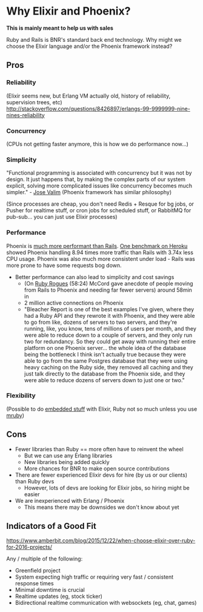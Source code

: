 # Why Elixir and Phoenix?

**This is mainly meant to help us with sales**

Ruby and Rails is BNR's standard back end technology.
Why might we choose the Elixir language and/or the Phoenix framework instead?

## Pros

### Reliability

(Elixir seems new, but Erlang VM actually old, history of reliability, supervision trees, etc)
http://stackoverflow.com/questions/8426897/erlangs-99-9999999-nine-nines-reliability

### Concurrency

(CPUs not getting faster anymore, this is how we do performance now...)

### Simplicity

"Functional programming is associated with concurrency but it was not by design. It just happens that, by making the complex parts of our system explicit, solving more complicated issues like concurrency becomes much simpler." - [Jose Valim](http://www.sitepoint.com/an-interview-with-elixir-creator-jose-valim/)
(Phoenix framework has similar philosophy)

(Since processes are cheap, you don't need Redis + Resque for bg jobs, or Pusher for realtime stuff, or cron jobs for scheduled stuff, or RabbitMQ for pub-sub... you can just use Elixir processes)

### Performance

Phoenix is [much more performant than Rails](https://github.com/mroth/phoenix-showdown/blob/master/README.md#benchmarking).
[One benchmark on Heroku](http://www.littlelines.com/blog/2014/07/08/elixir-vs-ruby-showdown-phoenix-vs-rails/) showed Phoenix handling 8.94 times more traffic than Rails with 3.74x less CPU usage.
Phoenix was also much more consistent under load - Rails was more prone to have some requests bog down.

- Better performance can also lead to simplicity and cost savings
  - (On [Ruby Rogues](https://devchat.tv/ruby-rogues/253-rr-phoenix-and-rails-with-chris-mccord) (58:24) McCord gave anecdote of people moving from Rails to Phoenix and needing far fewer servers) around 58min in
  - 2 million active connections on Phoenix
  - "Bleacher Report is one of the best examples I've given, where they had a Ruby API and they rewrote it with Phoenix, and they were able to go from like, dozens of servers to two servers, and they're running, like, you know, tens of millions of users per month, and they were able to reduce down to a couple of servers, and they only run two for redundancy. So they could get away with running their entire platform on one Phoenix server... the whole idea of the database being the bottleneck I think isn't actually true because they were able to go from the same Postgres database that they were using heavy caching on the Ruby side, they removed all caching and they just talk directly to the database from the Phoenix side, and they were able to reduce dozens of servers down to just one or two."

### Flexibility

(Possible to do [embedded stuff](http://nerves-project.org/) with Elixir, Ruby not so much unless you use [mruby](https://github.com/mruby/mruby))

## Cons

- Fewer libraries than Ruby == more often have to reinvent the wheel
  - But we can use any Erlang libraries
  - New libraries being added quickly
  - More chances for BNR to make open source contributions
- There are fewer experienced Elixir devs for hire (by us or our clients) than Ruby devs
  - However, lots of devs are looking for Elixir jobs, so hiring might be easier
- We are inexperienced with Erlang / Phoenix
   - This means there may be downsides we don't know about yet

## Indicators of a Good Fit
https://www.amberbit.com/blog/2015/12/22/when-choose-elixir-over-ruby-for-2016-projects/

Any / multiple of the following:

- Greenfield project
- System expecting high traffic or requiring very fast / consistent response times
- Minimal downtime is crucial
- Realtime updates (eg, stock ticker)
- Bidirectional realtime communication with websockets (eg, chat, games)
